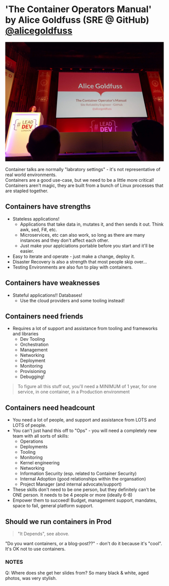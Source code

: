 # 'The Container Operators Manual' by Alice Goldfuss (SRE @ GitHub) [@alicegoldfuss](https://twitter.com/alicegoldfuss)

![Alice Goldfuss](img/01_AliceGoldfuss.jpg "Alice Goldfuss intro")

Container talks are normally "labratory settings" - it's not representative of real world environments. \
Containers are a good use-case, but we need to be a little more critical! \
Containers aren't magic, they are built from a bunch of Linux processes that are stapled together.

## Containers have strengths

- Stateless applications!
  - Applications that take data in, mutates it, and then sends it out. Think awk, sed, F#, etc.
  - Microservices, etc can also work, so long as there are many instances and they don't affect each other.
  - Just make your applciations portable before you start and it'll be easier.
- Easy to iterate and operate - just make a change, deploy it.
- Disaster Recovery is also a strength that most people skip over...
- Testing Environments are also fun to play with containers.

## Containers have weaknesses

- Stateful applications!! Databases!
  - Use the cloud providers and some tooling instead!

## Containers need friends

- Requires a lot of support and assistance from tooling and frameworks and libraries
  - Dev Tooling
  - Orchestration
  - Management
  - Networking
  - Deployment
  - Monitoring
  - Provisioning
  - Debugging!

> To figure all this stuff out, you'll need a MINIMUM of 1 year, for one service, in one container, in a Production environment

## Containers need headcount

- You need a lot of people, and support and assistance from LOTS and LOTS of people.
- You can't just hand this off to "Ops" - you will need a completely new team with all sorts of skills:
  - Operations
  - Deployments
  - Tooling
  - Monitoring
  - Kernel engineering
  - Networking
  - Information Security (esp. related to Container Security)
  - Internal Adoption (good relationships within the organsation)
  - Project Manager (and internal advocate/support)
- These skills don't need to be one person, but they definitely can't be ONE person. It needs to be 4 people or more (ideally 6-8)
- Empower them to succeed! Budget, management support, mandates, space to fail, general platform support.

## Should we run containers in Prod

> "It Depends", see above.

"Do you want containers, or a blog-post??" - don't do it because it's "cool". It's OK not to use containers.

### NOTES

Q: Where does she get her slides from? So many black & white, aged photos, was very stylish.